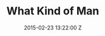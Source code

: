 ---
title: What Kind of Man
date: 2015-02-23 13:22:00 Z

position: 0
client: Florence and the Machine
video: https://vimeo.com/120370886
image: "/uploads/florence-and-the-machine-what-kind-of-man.jpg"

director: Vince Haycock
producer: Ross Levine
production-company: Park Pictures/9AM Films
awards: 
- Nominated Best Cinematography Camerimage 2015
layout: project
---